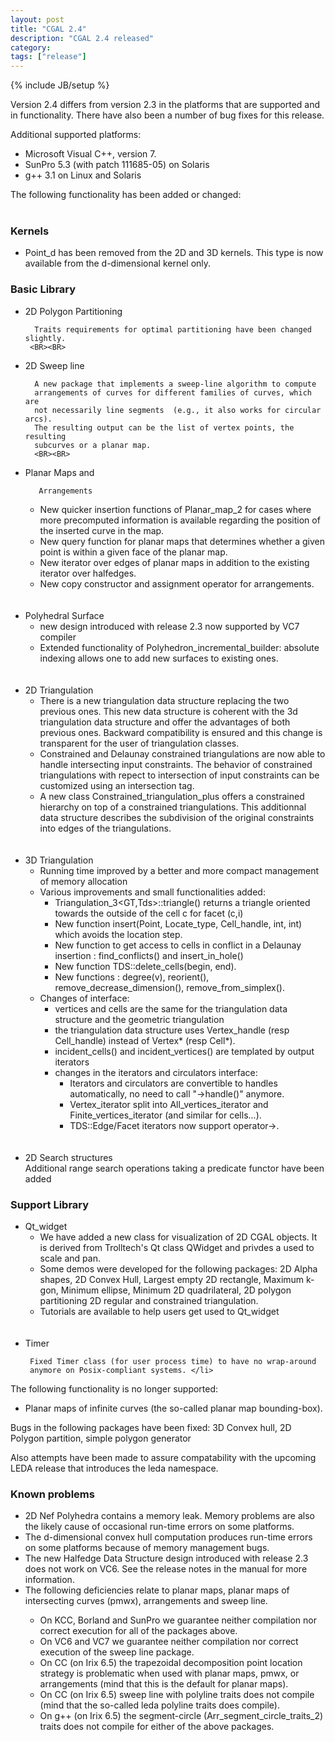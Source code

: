 ```yaml
---
layout: post
title: "CGAL 2.4"
description: "CGAL 2.4 released"
category:
tags: ["release"]
---
```

{% include JB/setup %}
<p>Version 2.4 differs from version 2.3 in the platforms that are supported and
in functionality.  There have also been a number of bug fixes for this release.</p>

<p>
Additional supported platforms:
<UL>
   <LI> Microsoft Visual C++, version 7. </li>
   <LI> SunPro 5.3 (with patch 111685-05) on Solaris </li>
   <LI> g++ 3.1 on Linux and Solaris </li>
</UL>

<p>
The following functionality has been added or changed:<BR><BR>

<H3>Kernels</H3>

<UL>
   <LI> Point_d has been removed from the 2D and 3D kernels.  This type is
        now available from the d-dimensional kernel only. </li>
</UL>

<H3>Basic Library</H3>

<UL>

  <LI> 2D Polygon Partitioning<BR>

      Traits requirements for optimal partitioning have been changed slightly.
     <BR><BR>
 </li>
 
  <LI> 2D Sweep line<BR>

      A new package that implements a sweep-line algorithm to compute
      arrangements of curves for different families of curves, which are
      not necessarily line segments  (e.g., it also works for circular arcs).
      The resulting output can be the list of vertex points, the resulting
      subcurves or a planar map.
      <BR><BR>
 </li>
 
  <LI>
       Planar Maps and

       Arrangements

  <UL>
  <LI> New quicker insertion functions of Planar_map_2 for cases where more
      precomputed information is available regarding the position of
      the inserted curve in the map. </li>

  <LI> New query function for planar maps that determines whether a given
      point is within a given face of the planar map. </li>

  <LI> New iterator over edges of planar maps in addition to the existing
      iterator over halfedges. </li>

  <LI>  New copy constructor and assignment operator for arrangements. </li>
  </UL>
 </li>
  <BR><BR>


  <LI>
       Polyhedral Surface
  <UL>
  <LI>  new design introduced with release 2.3 now supported by VC7 compiler </li>

  <LI>  Extended functionality of Polyhedron_incremental_builder:
        absolute indexing allows one to add new surfaces to existing ones. </li>
  </UL>
 </li>
  <BR><BR>


  <LI> 2D Triangulation
  <UL>
  <LI> There is a new triangulation data structure replacing the two
       previous ones. This new data structure is coherent with the 3d
       triangulation data structure and offer the advantages of both
       previous ones. Backward compatibility is ensured and this change
       is transparent for the user of triangulation classes. </li>
  <LI> Constrained and Delaunay constrained triangulations are now able
       to handle intersecting input constraints.
       The behavior of constrained triangulations with repect to
       intersection of input constraints can be customized using
       an intersection tag. </li>
  <LI> A new class Constrained_triangulation_plus offers a constrained
       hierarchy on top of a constrained triangulations. This additionnal
       data structure describes the subdivision of the original constraints
       into edges of the triangulations. </li>
  </UL> </li>
  <BR><BR>


  <LI> 3D Triangulation
   <UL>
   <LI> Running time improved by a better and more compact management of
        memory allocation </li>

   <LI> Various improvements and small functionalities added:
     <UL>
     <LI> Triangulation_3&lt;GT,Tds&gt;::triangle() returns a triangle oriented
          towards the outside of the cell c for facet (c,i) </li>
     <LI> New function insert(Point, Locate_type, Cell_handle, int, int)
          which avoids the location step. </li>
     <LI> New function to get access to cells in conflict in a Delaunay
          insertion : find_conflicts() and insert_in_hole() </li>
     <LI> New function TDS::delete_cells(begin, end). </li>
     <LI> New functions : degree(v), reorient(), remove_decrease_dimension(),
          remove_from_simplex(). </li>
     </UL>
 </li>
   <LI> Changes of interface:
     <UL>
     <LI> vertices and cells are the same for the triangulation data
          structure and the geometric triangulation </li>
     <LI> the triangulation data structure uses Vertex_handle (resp
          Cell_handle) instead of Vertex* (resp Cell*). </li>
     <LI> incident_cells() and incident_vertices() are templated by output
          iterators </li>
     <LI> changes in the iterators and circulators interface:
        <UL>
        <LI> Iterators and circulators are convertible to handles
             automatically, no need to call "->handle()" anymore. </li>
        <LI> Vertex_iterator split into All_vertices_iterator and
             Finite_vertices_iterator (and similar for cells...). </li>
        <LI> TDS::Edge/Facet iterators now support operator->. </li>
        </UL> </li>
     </UL>
  </UL> </li>
  <BR><BR>
  <LI> 2D Search structures<BR>
      Additional range search operations taking a predicate functor have been
      added </li>
  </UL>

<H3>Support Library</H3>
<UL>
<LI>   Qt_widget
  <UL>
  <LI> We have added a new class for visualization of 2D CGAL objects.
       It is derived from Trolltech's Qt class QWidget and privdes a
       used to scale and pan. </li>
  <LI> Some demos were developed for the following packages: 2D Alpha shapes,
       2D Convex Hull, Largest empty 2D rectangle, Maximum k-gon,
       Minimum ellipse,  Minimum 2D quadrilateral, 2D polygon partitioning
       2D regular and constrained triangulation. </li>
  <LI> Tutorials are available to help users get used to Qt_widget </li>
  </UL> </li>
  <BR><BR>

<LI> Timer<BR>

     Fixed Timer class (for user process time) to have no wrap-around
     anymore on Posix-compliant systems. </li>
</UL>

<p>
The following functionality is no longer supported:
<UL>
<LI> Planar maps of infinite curves (the so-called planar map bounding-box). </li>
</UL>

<p>
Bugs in the following packages have been fixed:
   3D Convex hull, 2D Polygon partition, simple polygon generator

<p>
Also attempts have been made to assure compatability with the upcoming LEDA
release that introduces the leda namespace.

<p>
<H3>Known problems</H3>
<UL>
<LI> 2D Nef Polyhedra contains a memory leak.  Memory problems are also
     the likely cause of occasional run-time errors on some platforms. </li>
<LI> The d-dimensional convex hull computation produces run-time errors on
     some platforms because of memory management bugs. </li>
<LI> The new Halfedge Data Structure design introduced with release 2.3
     does not work on VC6.  See the release notes in the manual for more
     information. </li>
<LI> The following deficiencies relate to planar maps, planar maps of
     intersecting curves (pmwx), arrangements and sweep line. </li>
   <UL>
    <LI> On KCC, Borland and SunPro we guarantee neither compilation nor
         correct execution for all of the packages above. </li>
    <LI> On VC6 and VC7 we guarantee neither compilation nor correct
         execution of the sweep line package. </li>
    <LI> On CC (on Irix 6.5) the trapezoidal decomposition point location
         strategy is problematic when used with planar maps, pmwx, or
         arrangements (mind that this is the default for planar maps). </li>
    <LI> On CC (on Irix 6.5) sweep line with polyline traits does not compile
         (mind that the so-called leda polyline traits does compile). </li>
    <LI> On g++ (on Irix 6.5) the segment-circle (Arr_segment_circle_traits_2)
         traits does not compile for either of the above packages. </li>
   </UL>
</UL>
